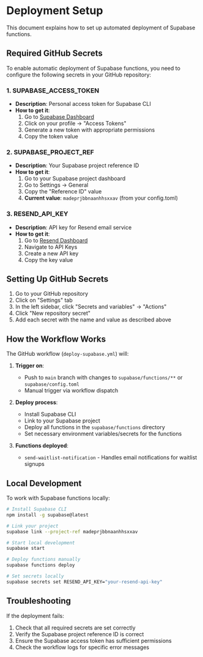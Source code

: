 # Deployment Setup

This document explains how to set up automated deployment of Supabase functions.

## Required GitHub Secrets

To enable automatic deployment of Supabase functions, you need to configure the following secrets in your GitHub repository:

### 1. SUPABASE_ACCESS_TOKEN
- **Description**: Personal access token for Supabase CLI
- **How to get it**: 
  1. Go to [Supabase Dashboard](https://supabase.com/dashboard)
  2. Click on your profile → "Access Tokens"
  3. Generate a new token with appropriate permissions
  4. Copy the token value

### 2. SUPABASE_PROJECT_REF
- **Description**: Your Supabase project reference ID
- **How to get it**: 
  1. Go to your Supabase project dashboard
  2. Go to Settings → General
  3. Copy the "Reference ID" value
  4. **Current value**: `madeprjbbnaanhhsxxav` (from your config.toml)

### 3. RESEND_API_KEY
- **Description**: API key for Resend email service
- **How to get it**: 
  1. Go to [Resend Dashboard](https://resend.com/dashboard)
  2. Navigate to API Keys
  3. Create a new API key
  4. Copy the key value

## Setting Up GitHub Secrets

1. Go to your GitHub repository
2. Click on "Settings" tab
3. In the left sidebar, click "Secrets and variables" → "Actions"
4. Click "New repository secret"
5. Add each secret with the name and value as described above

## How the Workflow Works

The GitHub workflow (`deploy-supabase.yml`) will:

1. **Trigger on**:
   - Push to `main` branch with changes to `supabase/functions/**` or `supabase/config.toml`
   - Manual trigger via workflow dispatch

2. **Deploy process**:
   - Install Supabase CLI
   - Link to your Supabase project
   - Deploy all functions in the `supabase/functions` directory
   - Set necessary environment variables/secrets for the functions

3. **Functions deployed**:
   - `send-waitlist-notification` - Handles email notifications for waitlist signups

## Local Development

To work with Supabase functions locally:

```bash
# Install Supabase CLI
npm install -g supabase@latest

# Link your project
supabase link --project-ref madeprjbbnaanhhsxxav

# Start local development
supabase start

# Deploy functions manually
supabase functions deploy

# Set secrets locally
supabase secrets set RESEND_API_KEY="your-resend-api-key"
```

## Troubleshooting

If the deployment fails:

1. Check that all required secrets are set correctly
2. Verify the Supabase project reference ID is correct
3. Ensure the Supabase access token has sufficient permissions
4. Check the workflow logs for specific error messages